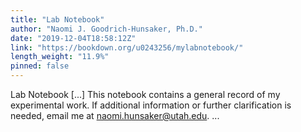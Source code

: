 ```yaml
---
title: "Lab Notebook"
author: "Naomi J. Goodrich-Hunsaker, Ph.D."
date: "2019-12-04T18:58:12Z"
link: "https://bookdown.org/u0243256/mylabnotebook/"
length_weight: "11.9%"
pinned: false
---
```


Lab Notebook [...] This notebook contains a general record of my experimental work. If additional information or further clarification is needed, email me at naomi.hunsaker@utah.edu. ...
